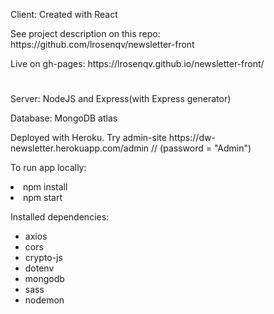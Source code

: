 <p>Client: Created with React</p> 
<p>See project description on this repo: https://github.com/lrosenqv/newsletter-front</p>
<p>Live on gh-pages: https://lrosenqv.github.io/newsletter-front/</p>

#

<p>Server: NodeJS and Express(with Express generator)</p>
<p>Database: MongoDB atlas</p>
<p>Deployed with Heroku. Try admin-site https://dw-newsletter.herokuapp.com/admin  // (password = "Admin")</p>

To run app locally:
<li>npm install</li>
<li>npm start</li>


Installed dependencies:
<ul>
  <li>axios</li>
  <li>cors</li>
  <li>crypto-js</li>
  <li>dotenv</li>
  <li>mongodb</li>
  <li>sass</li>
  <li>nodemon</li>
</ul>
